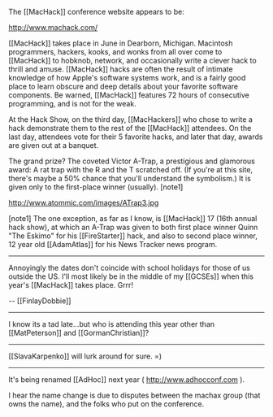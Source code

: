 

The [[MacHack]] conference website appears to be:

http://www.machack.com/

[[MacHack]] takes place in June in Dearborn, Michigan. Macintosh programmers, hackers, kooks, and wonks from all over come to [[MacHack]] to hobknob, network, and occasionally write a clever hack to thrill and amuse. [[MacHack]] hacks are often the result of intimate knowledge of how Apple's software systems work, and is a fairly good place to learn obscure and deep details about your favorite software components. Be warned, [[MacHack]] features 72 hours of consecutive programming, and is not for the weak.

At the Hack Show, on the third day, [[MacHackers]] who chose to write a hack demonstrate them to the rest of the [[MacHack]] attendees. On the last day, attendees vote for their 5 favorite hacks, and later that day, awards are given out at a banquet.

The grand prize? The coveted Victor A-Trap, a prestigious and glamorous award: A rat trap with the R and the T scratched off. (If you're at this site, there's maybe a 50% chance that you'll understand the symbolism.) It is given only to the first-place winner (usually). [note1]

http://www.atommic.com/images/ATrap3.jpg

[note1] The one exception, as far as I know, is [[MacHack]] 17 (16th annual hack show), at which an A-Trap was given to both first place winner Quinn "The Eskimo" for his [[FireStarter]] hack, and also to second place winner, 12 year old [[AdamAtlas]] for his News Tracker news program.

----

Annoyingly the dates don't coincide with school holidays for those of us outside the US. I'll most likely be in the middle of my [[GCSEs]] when this year's [[MacHack]] takes place. Grrr!

-- [[FinlayDobbie]]

----

I know its a tad late...but who is attending this year other than [[MatPeterson]] and [[GormanChristian]]?

----

[[SlavaKarpenko]] will lurk around for sure. =)

----

It's being renamed [[AdHoc]] next year ( http://www.adhocconf.com ).

I hear the name change is due to disputes between the machax group (that owns the name), and the folks who put on the conference.